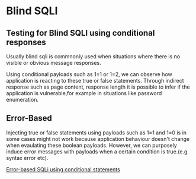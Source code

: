 # Blind SQLI

## Testing for Blind SQLI using conditional responses

Usually blind sqli is commnonly used when situations where there is no visible or obvious message responses.

Using conditional payloads such as 1=1 or 1=2, we can observe how application is reacting to these true or false statements. Through indirect response such as page content, response length it is possible to infer if the application is vulnerable,for example in situations like password enumeration.



## Error-Based 

Injecting true or false statements using payloads such as 1=1 and 1=0 is in some cases might not work because application behaviour doesn't change when evaulating these boolean payloads. However, we can purposely induce error messages with payloads when a certain condition is true.(e.g. syntax error etc).


<ins> Error-based SQLi using conditional statements</ins>

